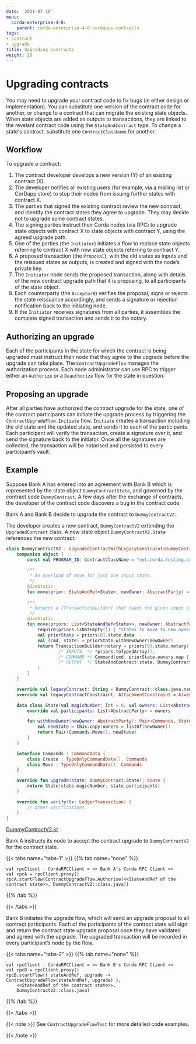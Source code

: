 ```yaml
---
date: '2021-07-16'
menu:
  corda-enterprise-4-8:
    parent: corda-enterprise-4-8-cordapps-contracts
tags:
- contract
- upgrade
title: Upgrading contracts
weight: 20
---
```





# Upgrading contracts

You may need to upgrade your contract code to fix bugs (in either
design or implementation). You can substitute one version of the contract code for another, or
change to a contract that can migrate the existing state objects. When state objects are
added as outputs to transactions, they are linked to the revelant contract code using the
`StateAndContract` type. To change a state's contract, substitute one `ContractClassName` for another.


## Workflow

To upgrade a contract:

1. The contract developer develops a new version (Y) of an existing contract (X).
2. The developer notifies all existing users (for example, via a mailing list or CorDapp store) to stop their nodes from
issuing further states with contract X.
3. The parties that signed the existing contract review the new contract, and identify the contract states they
agree to upgrade. They may decide not to upgrade some contract states.
4. The signing parties instruct their Corda nodes (via RPC) to upgrade state objects with contract X to state
objects with contract Y, using the agreed upgrade path.
5. One of the parties (the `Initiator`) initiates a flow to replace state objects referring to contract X with new
state objects referring to contract Y.
6. A proposed transaction (the `Proposal`), with the old states as inputs and the reissued states as outputs, is
created and signed with the node’s private key.
7. The `Initiator` node sends the proposed transaction, along with details of the new contract upgrade path that it
is proposing, to all participants of the state object.
8. Each counterparty (the `Acceptor`s) verifies the proposal, signs or rejects the state reissuance accordingly, and
sends a signature or rejection notification back to the initiating node.
9. If the `Initiator` receives signatures from all parties, it assembles the complete signed transaction and sends
it to the notary.


## Authorizing an upgrade

Each of the participants in the state for which the contract is being upgraded must instruct their node that
they agree to the upgrade before the upgrade can take place. The `ContractUpgradeFlow` manages the
authorization process. Each node administrator can use RPC to trigger either an `Authorize` or a `Deauthorize` flow
for the state in question.


## Proposing an upgrade

After all parties have authorized the contract upgrade for the state, one of the contract participants can initiate the
upgrade process by triggering the `ContractUpgradeFlow.Initiate` flow. `Initiate` creates a transaction including
the old state and the updated state, and sends it to each of the participants. Each participant will verify the
transaction, create a signature over it, and send the signature back to the initiator. Once all the signatures are
collected, the transaction will be notarised and persisted to every participant’s vault.


## Example

Suppose Bank A has entered into an agreement with Bank B which is represented by the state object
`DummyContractState`, and governed by the contract code `DummyContract`. A few days after the exchange of contracts,
the developer of the contract code discovers a bug in the contract code.

Bank A and Bank B decide to upgrade the contract to `DummyContractV2`.


The developer creates a new contract, `DummyContractV2` extending the `UpgradedContract` class. A new state
object `DummyContractV2.State` references the new contract:

```kotlin
class DummyContractV2 : UpgradedContractWithLegacyConstraint<DummyContract.State, DummyContractV2.State> {
    companion object {
        const val PROGRAM_ID: ContractClassName = "net.corda.testing.contracts.DummyContractV2"

        /**
         * An overload of move for just one input state.
         */
        @JvmStatic
        fun move(prior: StateAndRef<State>, newOwner: AbstractParty) = move(listOf(prior), newOwner)

        /**
         * Returns a [TransactionBuilder] that takes the given input states and transfers them to the newOwner.
         */
        @JvmStatic
        fun move(priors: List<StateAndRef<State>>, newOwner: AbstractParty): TransactionBuilder {
            require(priors.isNotEmpty()) { "States to move to new owner must not be empty" }
            val priorState = priors[0].state.data
            val (cmd, state) = priorState.withNewOwner(newOwner)
            return TransactionBuilder(notary = priors[0].state.notary).withItems(
                    /* INPUTS  */ *priors.toTypedArray(),
                    /* COMMAND */ Command(cmd, priorState.owners.map { it.owningKey }),
                    /* OUTPUT  */ StateAndContract(state, DummyContractV2.PROGRAM_ID)
            )
        }
    }

    override val legacyContract: String = DummyContract::class.java.name
    override val legacyContractConstraint: AttachmentConstraint = AlwaysAcceptAttachmentConstraint

    data class State(val magicNumber: Int = 0, val owners: List<AbstractParty>) : ContractState {
        override val participants: List<AbstractParty> = owners

        fun withNewOwner(newOwner: AbstractParty): Pair<Commands, State> {
            val newState = this.copy(owners = listOf(newOwner))
            return Pair(Commands.Move(), newState)
        }
    }

    interface Commands : CommandData {
        class Create : TypeOnlyCommandData(), Commands
        class Move : TypeOnlyCommandData(), Commands
    }

    override fun upgrade(state: DummyContract.State): State {
        return State(state.magicNumber, state.participants)
    }

    override fun verify(tx: LedgerTransaction) {
        // Other verifications.
    }
}

```

[DummyContractV2.kt](https://github.com/corda/corda/blob/release/os/4.4/testing/test-utils/src/main/kotlin/net/corda/testing/contracts/DummyContractV2.kt)


Bank A instructs its node to accept the contract upgrade to `DummyContractV2` for the contract state.

{{< tabs name="tabs-1" >}}
{{% tab name="none" %}}
```none
val rpcClient : CordaRPCClient = << Bank A's Corda RPC Client >>
val rpcA = rpcClient.proxy()
rpcA.startFlow(ContractUpgradeFlow.Authorise(<<StateAndRef of the contract state>>, DummyContractV2::class.java))
```
{{% /tab %}}

{{< /tabs >}}


Bank B initiates the upgrade flow, which will send an upgrade proposal to all contract participants. Each of the
participants of the contract state will sign and return the contract state upgrade proposal once they have validated
and agreed with the upgrade. The upgraded transaction will be recorded in every participant’s node by the flow.

{{< tabs name="tabs-2" >}}
{{% tab name="none" %}}
```none
val rpcClient : CordaRPCClient = << Bank B's Corda RPC Client >>
val rpcB = rpcClient.proxy()
rpcB.startFlow({ stateAndRef, upgrade -> ContractUpgradeFlow(stateAndRef, upgrade) },
    <<StateAndRef of the contract state>>,
    DummyContractV2::class.java)
```
{{% /tab %}}

{{< /tabs >}}

{{< note >}}
See `ContractUpgradeFlowTest` for more detailed code examples.

{{< /note >}}
